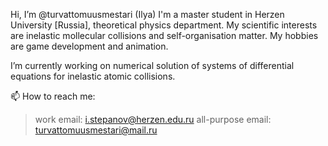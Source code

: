 Hi, I’m @turvattomuusmestari (Ilya)
I'm a master student in Herzen University [Russia], theoretical physics department.
My scientific interests are inelastic mollecular collisions and self-organisation matter.
My hobbies are game development and animation.

I’m currently working on numerical solution of systems of differential equations for inelastic atomic collisions.

📫 How to reach me: 
 > work email: i.stepanov@herzen.edu.ru
 > all-purpose email: turvattomuusmestari@mail.ru
